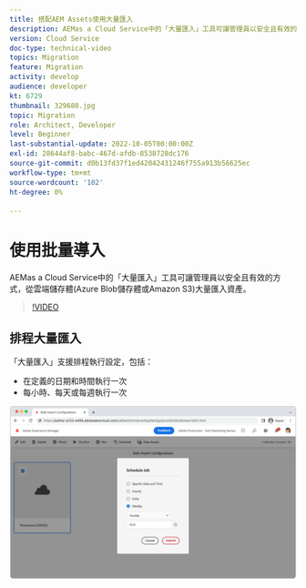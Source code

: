 ```yaml
---
title: 搭配AEM Assets使用大量匯入
description: AEMas a Cloud Service中的「大量匯入」工具可讓管理員以安全且有效的方式，從雲端儲存體(Azure Blob儲存體或Amazon S3)大量匯入資產。
version: Cloud Service
doc-type: technical-video
topics: Migration
feature: Migration
activity: develop
audience: developer
kt: 6729
thumbnail: 329680.jpg
topic: Migration
role: Architect, Developer
level: Beginner
last-substantial-update: 2022-10-05T00:00:00Z
exl-id: 28644af8-babc-467d-afdb-8538728dc176
source-git-commit: d0b13fd37f1ed42042431246f755a913b56625ec
workflow-type: tm+mt
source-wordcount: '102'
ht-degree: 0%

---
```


# 使用批量導入

AEMas a Cloud Service中的「大量匯入」工具可讓管理員以安全且有效的方式，從雲端儲存體(Azure Blob儲存體或Amazon S3)大量匯入資產。

>[!VIDEO](https://video.tv.adobe.com/v/329680/?quality=12&learn=on)

## 排程大量匯入

「大量匯入」支援排程執行設定，包括：

+ 在定義的日期和時間執行一次
+ 每小時、每天或每週執行一次

![大量匯入排程](./assets/bulk-import/schedule.png)